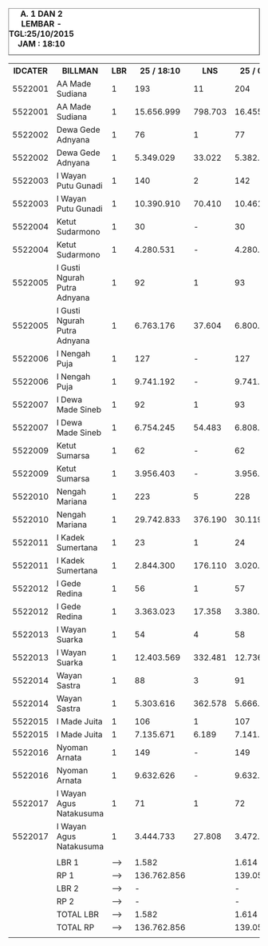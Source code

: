 
<HTML>
<HEAD>
<META HTTP-EQUIV="Content-Type" CONTENT="text/html;charset=windows-1252">
<TITLE>MONITOR LEMBAR BILLMAN OKTOBER 2015 - RAYON BANGLI</TITLE>

</HEAD>
<BODY>
<TABLE BORDER=1 BGCOLOR=#ffffff CELLSPACING=0><FONT FACE="Segoe UI" COLOR=#000000><CAPTION><B>A. 1 DAN 2 LEMBAR  - TGL:25/10/2015 JAM : 18:10</B></CAPTION></FONT>
<table><tbody><tr><th> IDCATER </th><th> BILLMAN </th><th> LBR </th><th> 25 / 18:10 </th><th> LNS </th><th> 25 / 06:23 </th><th> 24 </th><th> 23 </th><th> 22 </th><th> 21 </th><th> 20 </th><th> </th></tr><tr><td> 5522001 </td><td> AA Made Sudiana </td><td> 1 </td><td> 193 </td><td> 11 </td><td> 204 </td><td> 205 </td><td> 220 </td><td> 242 </td><td> - </td><td> 313 </td><td> </td></tr><tr><td>5522001</td><td>AA Made Sudiana</td><td>1</td><td> 15.656.999 </td><td> 798.703 </td><td> 16.455.702 </td><td> 16.593.697 </td><td> 18.011.217 </td><td> 19.782.818 </td><td> - </td><td> 27.092.172 </td><td> </td></tr><tr><td>5522002</td><td>Dewa Gede Adnyana</td><td>1</td><td> 76 </td><td> 1 </td><td> 77 </td><td> 77 </td><td> 180 </td><td> 190 </td><td> - </td><td> 212 </td><td> </td></tr><tr><td>5522002</td><td>Dewa Gede Adnyana</td><td>1</td><td> 5.349.029 </td><td> 33.022 </td><td> 5.382.051 </td><td> 5.382.051 </td><td> 9.947.883 </td><td> 10.540.972 </td><td> - </td><td> 11.702.531 </td><td> </td></tr><tr><td>5522003</td><td>I Wayan Putu Gunadi</td><td>1</td><td> 140 </td><td> 2 </td><td> 142 </td><td> 143 </td><td> 150 </td><td> 161 </td><td> - </td><td> 272 </td><td> </td></tr><tr><td>5522003</td><td>I Wayan Putu Gunadi</td><td>1</td><td> 10.390.910 </td><td> 70.410 </td><td> 10.461.320 </td><td> 10.483.034 </td><td> 10.789.489 </td><td> 11.684.143 </td><td> - </td><td> 18.535.172 </td><td> </td></tr><tr><td>5522004</td><td>Ketut Sudarmono</td><td>1</td><td> 30 </td><td> - </td><td> 30 </td><td> 31 </td><td> 32 </td><td> 37 </td><td> - </td><td> 66 </td><td> </td></tr><tr><td>5522004</td><td>Ketut Sudarmono</td><td>1</td><td> 4.280.531 </td><td> - </td><td> 4.280.531 </td><td> 4.326.302 </td><td> 4.334.536 </td><td> 4.574.040 </td><td> - </td><td> 6.263.604 </td><td> </td></tr><tr><td>5522005</td><td>I Gusti Ngurah Putra Adnyana</td><td>1</td><td> 92 </td><td> 1 </td><td> 93 </td><td> 105 </td><td> 113 </td><td> 148 </td><td> - </td><td> 260 </td><td> </td></tr><tr><td>5522005</td><td>I Gusti Ngurah Putra Adnyana</td><td>1</td><td> 6.763.176 </td><td> 37.604 </td><td> 6.800.780 </td><td> 7.344.800 </td><td> 7.766.498 </td><td> 9.721.239 </td><td> - </td><td> 16.682.415 </td><td> </td></tr><tr><td>5522006</td><td>I Nengah Puja</td><td>1</td><td> 127 </td><td> - </td><td> 127 </td><td> 127 </td><td> 136 </td><td> 145 </td><td> - </td><td> 196 </td><td> </td></tr><tr><td>5522006</td><td>I Nengah Puja</td><td>1</td><td> 9.741.192 </td><td> - </td><td> 9.741.192 </td><td> 9.741.192 </td><td> 10.064.280 </td><td> 10.500.932 </td><td> - </td><td> 15.695.104 </td><td> </td></tr><tr><td>5522007</td><td>I Dewa Made Sineb</td><td>1</td><td> 92 </td><td> 1 </td><td> 93 </td><td> 94 </td><td> 112 </td><td> 128 </td><td> - </td><td> 178 </td><td> </td></tr><tr><td>5522007</td><td>I Dewa Made Sineb</td><td>1</td><td> 6.754.245 </td><td> 54.483 </td><td> 6.808.728 </td><td> 6.981.243 </td><td> 8.036.279 </td><td> 8.603.946 </td><td> - </td><td> 18.005.728 </td><td> </td></tr><tr><td>5522009</td><td>Ketut Sumarsa</td><td>1</td><td> 62 </td><td> - </td><td> 62 </td><td> 62 </td><td> 67 </td><td> 74 </td><td> - </td><td> 106 </td><td> </td></tr><tr><td>5522009</td><td>Ketut Sumarsa</td><td>1</td><td> 3.956.403 </td><td> - </td><td> 3.956.403 </td><td> 3.956.403 </td><td> 4.247.145 </td><td> 4.666.030 </td><td> - </td><td> 6.300.045 </td><td> </td></tr><tr><td>5522010</td><td>Nengah Mariana</td><td>1</td><td> 223 </td><td> 5 </td><td> 228 </td><td> 230 </td><td> 240 </td><td> 264 </td><td> - </td><td> 355 </td><td> </td></tr><tr><td>5522010</td><td>Nengah Mariana</td><td>1</td><td> 29.742.833 </td><td> 376.190 </td><td> 30.119.023 </td><td> 30.348.627 </td><td> 31.506.629 </td><td> 36.804.373 </td><td> - </td><td> 46.449.056 </td><td> </td></tr><tr><td>5522011</td><td>I Kadek Sumertana</td><td>1</td><td> 23 </td><td> 1 </td><td> 24 </td><td> 27 </td><td> 28 </td><td> 35 </td><td> - </td><td> 56 </td><td> </td></tr><tr><td>5522011</td><td>I Kadek Sumertana</td><td>1</td><td> 2.844.300 </td><td> 176.110 </td><td> 3.020.410 </td><td> 3.194.805 </td><td> 3.279.984 </td><td> 4.312.240 </td><td> - </td><td> 6.663.810 </td><td> </td></tr><tr><td>5522012</td><td>I Gede Redina</td><td>1</td><td> 56 </td><td> 1 </td><td> 57 </td><td> 57 </td><td> 59 </td><td> 65 </td><td> - </td><td> 97 </td><td> </td></tr><tr><td>5522012</td><td>I Gede Redina</td><td>1</td><td> 3.363.023 </td><td> 17.358 </td><td> 3.380.381 </td><td> 3.380.381 </td><td> 4.180.704 </td><td> 4.740.363 </td><td> - </td><td> 6.761.482 </td><td> </td></tr><tr><td>5522013</td><td>I Wayan Suarka</td><td>1</td><td> 54 </td><td> 4 </td><td> 58 </td><td> 60 </td><td> 60 </td><td> 65 </td><td> - </td><td> 77 </td><td> </td></tr><tr><td>5522013</td><td>I Wayan Suarka</td><td>1</td><td> 12.403.569 </td><td> 332.481 </td><td> 12.736.050 </td><td> 12.868.634 </td><td> 12.868.634 </td><td> 13.009.181 </td><td> - </td><td> 22.845.349 </td><td> </td></tr><tr><td>5522014</td><td>Wayan Sastra</td><td>1</td><td> 88 </td><td> 3 </td><td> 91 </td><td> 91 </td><td> 96 </td><td> 182 </td><td> - </td><td> 231 </td><td> </td></tr><tr><td>5522014</td><td>Wayan Sastra</td><td>1</td><td> 5.303.616 </td><td> 362.578 </td><td> 5.666.194 </td><td> 5.666.194 </td><td> 5.893.620 </td><td> 9.650.016 </td><td> - </td><td> 12.209.906 </td><td> </td></tr><tr><td>5522015</td><td>I Made Juita</td><td>1</td><td> 106 </td><td> 1 </td><td> 107 </td><td> 107 </td><td> 115 </td><td> 139 </td><td> - </td><td> 176 </td><td> </td></tr><tr><td>5522015</td><td>I Made Juita</td><td>1</td><td> 7.135.671 </td><td> 6.189 </td><td> 7.141.860 </td><td> 7.141.860 </td><td> 7.389.684 </td><td> 8.599.759 </td><td> - </td><td> 10.831.923 </td><td> </td></tr><tr><td>5522016</td><td>Nyoman Arnata</td><td>1</td><td> 149 </td><td> - </td><td> 149 </td><td> 150 </td><td> 155 </td><td> 162 </td><td> - </td><td> 217 </td><td> </td></tr><tr><td>5522016</td><td>Nyoman Arnata</td><td>1</td><td> 9.632.626 </td><td> - </td><td> 9.632.626 </td><td> 9.681.664 </td><td> 10.585.490 </td><td> 11.171.020 </td><td> - </td><td> 15.340.119 </td><td> </td></tr><tr><td>5522017</td><td>I Wayan Agus Natakusuma</td><td>1</td><td> 71 </td><td> 1 </td><td> 72 </td><td> 73 </td><td> 80 </td><td> 87 </td><td> - </td><td> 117 </td><td> </td></tr><tr><td>5522017</td><td>I Wayan Agus Natakusuma</td><td>1</td><td> 3.444.733 </td><td> 27.808 </td><td> 3.472.541 </td><td> 3.484.355 </td><td> 3.832.825 </td><td> 4.107.343 </td><td> - </td><td> 5.105.951 </td><td> </td></tr><tr><td> </td><td> </td><td> </td><td> </td><td> </td><td> </td><td> </td><td> </td><td> </td><td> </td><td> </td><td> </td></tr><tr><td> </td><td>LBR 1</td><td>--&gt;</td><td> 1.582 </td><td> </td><td> 1.614 </td><td> 1.639 </td><td> 1.843 </td><td> 2.124 </td><td> - </td><td> 2.929 </td><td> </td></tr><tr><td> </td><td>RP 1</td><td>--&gt;</td><td> 136.762.856 </td><td> </td><td> 139.055.792 </td><td> 140.575.242 </td><td> 152.734.897 </td><td> 172.468.415 </td><td> - </td><td> 246.484.367 </td><td> </td></tr><tr><td> </td><td>LBR 2</td><td>--&gt;</td><td> - </td><td> </td><td> - </td><td> - </td><td> - </td><td> - </td><td> - </td><td> - </td><td> </td></tr><tr><td> </td><td>RP 2</td><td>--&gt;</td><td> - </td><td> </td><td> - </td><td> - </td><td> - </td><td> - </td><td> - </td><td> - </td><td> </td></tr><tr><td> </td><td>TOTAL LBR</td><td>--&gt;</td><td> 1.582 </td><td> </td><td> 1.614 </td><td> 1.639 </td><td> 1.843 </td><td> 2.124 </td><td> - </td><td> 2.929 </td><td> </td></tr><tr><td> </td><td>TOTAL RP </td><td>--&gt;</td><td> 136.762.856 </td><td> </td><td> 139.055.792 </td><td> 140.575.242 </td><td> 152.734.897 </td><td> 172.468.415 </td><td> - </td><td> 246.484.367 </td><td> </td></tr><tr><td> </td><td> </td><td> </td><td> </td><td> </td><td> </td><td> </td><td> </td><td> </td><td> </td><td> </td><td> </td></tr></tbody></table>
</TR>
</TBODY>
<TFOOT></TFOOT>
</TABLE>
</BODY>
</HTML> 
